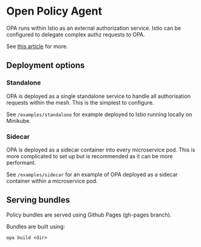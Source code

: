 # Open Policy Agent

OPA runs within Istio as an external authorization service. Istio can be configured to delegate complex authz requests to OPA.

See [this article](https://istio.io/latest/blog/2021/better-external-authz/) for more.

## Deployment options

### Standalone

OPA is deployed as a single standalone service to handle all authorisation requests within the mesh. This is the simplest to configure.

See `/examples/standalone` for example deployed to Istio running locally on Minikube.

### Sidecar

OPA is deployed as a sidecar container into every microservice pod. This is more complicated to set up but is recommended as it can be more performant.

See `/examples/sidecar` for an example of OPA deployed as a sidecar container within
a microservice pod.

## Serving bundles

Policy bundles are served using Github Pages (gh-pages branch).

Bundles are built using:

    opa build <dir>
